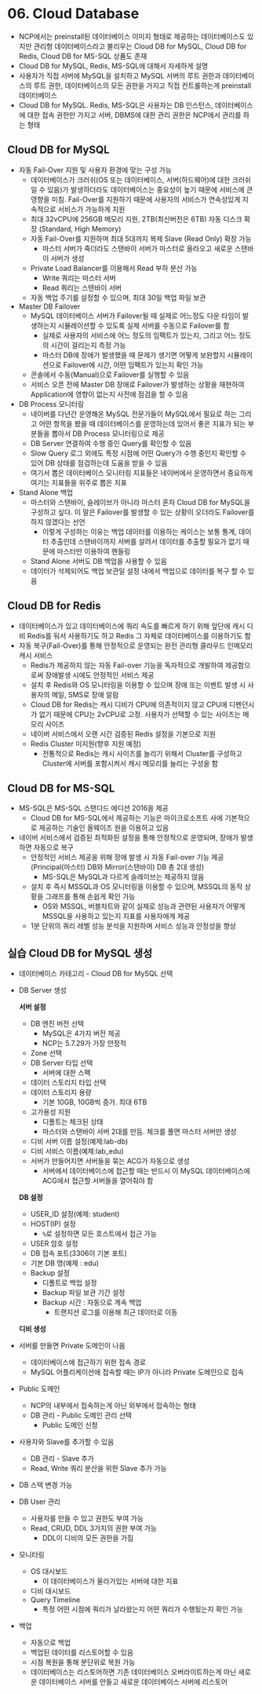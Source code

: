 # 06. Cloud Database

- NCP에서는 preinstall된 데이터베이스 이미지 형태로 제공하는 데이터베이스도 있지만 관리형 데이터베이스라고 불리우는 Cloud DB for MySQL, Cloud DB for Redis, Cloud DB for MS-SQL 상품도 존재
- Cloud DB for MySQL, Redis, MS-SQL에 대해서 자세하게 설명
- 사용자가 직접 서버에 MySQL을 설치하고 MySQL 서버의 루트 권한과 데이터베이스의 루트 권한, 데이터베이스의 모든 권한을 가지고 직접 컨트롤하는게 preinstall 데이터베이스
- Cloud DB for MySQL. Redis, MS-SQL은 사용자는 DB 인스턴스, 데이터베이스에 대한 접속 권한만 가지고 서버, DBMS에 대한 관리 권한은 NCP에서 관리를 하는 형태



## Cloud DB for MySQL

- 자동 Fail-Over 지원 및 사용자 환경에 맞는 구성 가능
  - 데이터베이스가 크러쉬(OS 또는 데이터베이스, 서버(하드웨어)에 대한 크러쉬일 수 있음)가 발생하더라도 데이터베이스는 중요성이 높기 때문에 서비스에 큰 영향을 미침. Fail-Over를 지원하기 때문에 사용자의 서비스가 연속성있게 지속적으로 서비스가 가능하게 지원
  - 최대 32vCPU에 256GB 메모리 지원, 2TB(최신버전은 6TB) 자동 디스크 확장 (Standard, High Memory)
  - 자동 Fail-Over를 지원하며 최대 5대까지 복제 Slave (Read Only) 확장 가능
    - 마스터 서버가 죽더라도 스탠바이 서버가 마스터로 올라오고 새로운 스탠바이 서버가 생성
  - Private Load Balancer를 이용해서 Read 부하 분산 가능
    - Write 쿼리는 마스터 서버
    - Read 쿼리는 스탠바이 서버
  - 자동 백업 주기를 설정할 수 있으며, 최대 30일 백업 파일 보관
- Master DB Failover
  - MySQL 데이터베이스 서버가 Failover될 때 실제로 어느정도 다운 타임이 발생하는지 시뮬레이션할 수 있도록 실제 서버를 수동으로 Failover를 함
    - 실제로 사용자의 서비스에 어느 정도의 임팩트가 있는지, 그리고 어느 정도의 시간이 걸리는지 측정 가능
    - 마스터 DB에 장애가 발생했을 때 문제가 생기면 어떻게 보완할지 시뮬레이션으로 Failover에 시간, 어떤 임팩트가 있는지 확인 가능
  - 콘솔에서 수동(Manual)으로 Failover를 실행할 수 있음
  - 서비스 오픈 전에 Master DB 장애로 Failover가 발생하는 상황을 재현하여 Application에 영향이 없는지 사전에 점검을 할 수 있음
- DB Process 모니터링
  - 네이버를 다년간 운영해온 MySQL 전문가들이 MySQL에서 필요로 하는 그리고 어떤 항목을 봤을 때 데이터베이스를 운영하는데 있어서 좋은 지표가 되는 부분들을 뽑아서 DB Process 모니터링으로 제공
  - DB Server 연결하여 수행 중인 Query를 확인할 수 있음
  - Slow Query 로그 외에도 특정 시점에 어떤 Query가 수행 중인지 확인할 수 있어 DB 상태를 점검하는데 도움을 받을 수 있음
  - 여기서 뽑은 데이터베이스 모니터링 지표들은 네이버에서 운영하면서 중요하게 여기는 지표들을 위주로 뽑은 지표
- Stand Alone 백업
  - 마스터와 스탠바이, 슬레이브가 아니라 마스터 혼자 Cloud DB for MySQL을 구성하고 싶다. 이 말은 Failover를 발생할 수 있는 상황이 오더라도 Failover를 하지 않겠다는 선언
    - 이렇게 구성하는 이유는 백업 데이터를 이용하는 케이스는 보통 통계, 데이터 추출인데 스탠바이까지 서버를 살려서 데이터를 추출할 필요가 없기 때문에 마스터만 이용하여 핸들링
  - Stand Alone 서버도 DB 백업을 사용할 수 있음
  - 데이터가 삭제되어도 백업 보관일 설정 내에서 백업으로 데이터를 복구 할 수 있음



## Cloud DB for Redis

- 데이터베이스가 있고 데이터베이스에 쿼리 속도를 빠르게 하기 위해 앞단에 캐시 디비 Redis를 둬서 사용하기도 하고 Redis 그 자체로 데이터베이스를 이용하기도 함
- 자동 복구(Fail-Over)를 통해 안정적으로 운영되는 완전 관리형 클라우드 인메모리 캐시 서비스
  -  Redis가 제공하지 않는 자동 Fail-over 기능을 독자적으로 개발하여 제공함으로써 장애발생 시에도 안정적인 서비스 제공
  - 설치 후 Redis와 OS 모니터링을 이용할 수 있으며 장애 또는 이벤트 발생 시 사용자의 메일, SMS로 장애 알람
  - Cloud DB for Redis는 캐시 디비가 CPU에 의존적이지 않고 CPU에 디펜던시가 없기 때문에 CPU는 2vCPU로 고정. 사용자가 선택할 수 있는 사이즈는 메모리 사이즈
  - 네이버 서비스에서 오랜 시간 검증된 Redis 설정을 기본으로 지원
  - Redis Cluster 미지원(향후 지원 예정)
    - 전통적으로 Redis는 캐시 사이즈를 늘리기 위해서 Cluster를 구성하고 Cluster에 서버를 포함시켜서 캐시 메모리를 늘리는 구성을 함



## Cloud DB for MS-SQL

- MS-SQL은 MS-SQL 스탠다드 에디션 2016을 제공
  - Cloud DB for MS-SQL에서 제공하는 기능은 마이크로소프트 사에 기본적으로 제공하는 기술인 올웨이즈 원을 이용하고 있음
- 네이버 서비스에서 검증된 최적화된 설정을 통해 안정적으로 운영되며, 장애가 발생하면 자동으로 복구
  - 안정적인 서비스 제공을 위해 장애 발생 시 자동 Fail-over 기능 제공(Principal(마스터) DB와 Mirror(스탠바이) DB 총 2대 생성)
    - MS-SQL은 MySQL과 다르게 슬레이브는 제공하지 않음
  - 설치 후 즉시 MSSQL과 OS 모니터링을 이용할 수 있으며, MSSQL의 동작 상황을 그래프를 통해 손쉽게 확인 가능
    - OS와 MSSQL, 버블차트와 같이 실제로 성능과 관련된 사용자가 어떻게 MSSQL을 사용하고 있는지 지표를 사용자에게 제공
  - 1분 단위의 쿼리 레벨 성능 분석을 지원하며 서비스 성능과 안정성을 향상



## 실습 Cloud DB for MySQL 생성

- 데이터베이스 카테고리 - Cloud DB for MySQL 선택

- DB Server 생성

  **서버 설정**

  - DB 엔진 버전 선택
    - MySQL은 4가지 버전 제공
    - NCP는 5.7.29가 가장 안정적
  - Zone 선택
  - DB Server 타입 선택
    - 서버에 대한 스펙
  - 데이터 스토리지 타입 선택
  - 데이터 스토리지 용량
    - 기본 10GB, 10GB씩 증가. 최대 6TB
  - 고가용성 지원
    - 디폴트는 체크된 상태
    - 마스터와 스탠바이 서버 2대를 만듬. 체크를 풀면 마스터 서버만 생성
  - 디비 서버 이름 설정(예제:lab-db)
  - 디비 서비스 이름(예제:lab_edu)
  - 서버가 만들어지면 서버들을 묶는 ACG가 자동으로 생성
    - 서버에서 데이터베이스에 접근할 때는 반드시 이 MySQL 데이터베이스에 ACG에서 접근할 서버들을 열어줘야 함

  **DB 설정**

  - USER_ID 설정(예제: student)
  - HOST(IP) 설정
    - `%`로 설정하면 모든 호스트에서 접근 가능
  - USER 암호 설정
  - DB 접속 포트(3306이 기본 포트)
  - 기본 DB 명(예제 : edu)
  - Backup 설정
    - 디폴트로 백업 설정
    - Backup 파일 보관 기간 설정
    - Backup 시간 : 자동으로 계속 백업
      - 트랜지션 로그를 이용해 최근 데이터로 이동

  **디비 생성**

- 서버를 만들면 Private 도메인이 나옴
  - 데이터베이스에 접근하기 위한 접속 경로
  - MySQL 어플리케이션에 접속할 때는 IP가 아니라 Private 도메인으로 접속
- Public 도메인
  - NCP의 내부에서 접속하는게 아닌 외부에서 접속하는 형태
  - DB 관리 - Public 도메인 관리 선택
    - Public 도메인 신청
- 사용자와 Slave를 추가할 수 있음
  - DB 관리 - Slave 추가
  - Read, Write 쿼리 분산을 위한 Slave 추가 가능
- DB 스텍 변경 가능
- DB User 관리
  - 사용자를 만들 수 있고 권한도 부여 가능
  - Read, CRUD, DDL 3가지의 권한 부여 가능
    - DDL이 디비의 모든 권한을 가짐
- 모니터링
  - OS 대시보드
    - 이 데이터베이스가 올라가있는 서버에 대한 지표
  - 디비 대시보드
  - Query Timeline
    - 특정 어떤 시점에 쿼리가 날라왔는지 어떤 쿼리가 수행됬는지 확인 가능
- 백업
  - 자동으로 백업
  - 백업된 데이터를 리스토어할 수 있음
  - 시점 복원을 통해 분단위로 복원 가능
  - 데이터베이스는 리스토어하면 기존 데이터베이스 오버라이트하는게 아닌 새로운 데이터베이스 서버를 만들고 새로운 데이터베이스 서버에 리스토어

